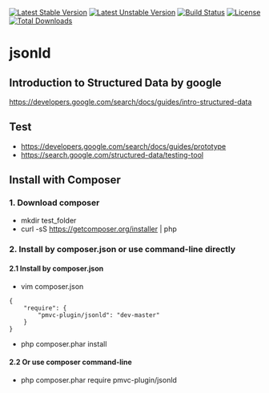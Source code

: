 [![Latest Stable Version](https://poser.pugx.org/pmvc-plugin/jsonld/v/stable)](https://packagist.org/packages/pmvc-plugin/jsonld) 
[![Latest Unstable Version](https://poser.pugx.org/pmvc-plugin/jsonld/v/unstable)](https://packagist.org/packages/pmvc-plugin/jsonld) 
[![Build Status](https://travis-ci.org/pmvc-plugin/jsonld.svg?branch=master)](https://travis-ci.org/pmvc-plugin/jsonld)
[![License](https://poser.pugx.org/pmvc-plugin/jsonld/license)](https://packagist.org/packages/pmvc-plugin/jsonld)
[![Total Downloads](https://poser.pugx.org/pmvc-plugin/jsonld/downloads)](https://packagist.org/packages/pmvc-plugin/jsonld) 

jsonld
===============

## Introduction to Structured Data by google
https://developers.google.com/search/docs/guides/intro-structured-data

## Test
   * https://developers.google.com/search/docs/guides/prototype
   * https://search.google.com/structured-data/testing-tool

## Install with Composer
### 1. Download composer
   * mkdir test_folder
   * curl -sS https://getcomposer.org/installer | php

### 2. Install by composer.json or use command-line directly
#### 2.1 Install by composer.json
   * vim composer.json
```
{
    "require": {
        "pmvc-plugin/jsonld": "dev-master"
    }
}
```
   * php composer.phar install

#### 2.2 Or use composer command-line
   * php composer.phar require pmvc-plugin/jsonld

